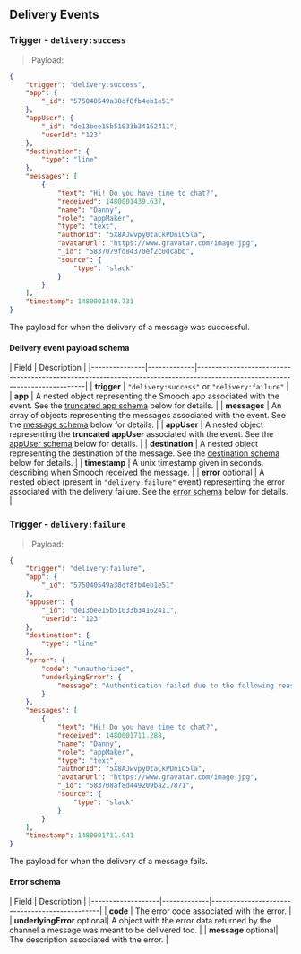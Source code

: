 ## Delivery Events

### Trigger - `delivery:success`

> Payload:

```json
{
    "trigger": "delivery:success",
    "app": {
        "_id": "575040549a38df8fb4eb1e51"
    },
    "appUser": {
        "_id": "de13bee15b51033b34162411",
        "userId": "123"
    },
    "destination": {
        "type": "line"
    },
    "messages": [
        {
            "text": "Hi! Do you have time to chat?",
            "received": 1480001439.637,
            "name": "Danny",
            "role": "appMaker",
            "type": "text",
            "authorId": "5X8AJwvpy0taCkPDniC5la",
            "avatarUrl": "https://www.gravatar.com/image.jpg",
            "_id": "5837079fd84370ef2c0dcabb",
            "source": {
                "type": "slack"
            }
        }
    ],
    "timestamp": 1480001440.731
}
```

The payload for when the delivery of a message was successful.

#### Delivery event payload schema

| Field         | Description                                                                                                                 |
|---------------|-------------|-----------------------------------------------------------------------------------------------------------------------------|
| **trigger** | `"delivery:success"` or `"delivery:failure"`                                                                                                        |
| **app** | A nested object representing the Smooch app associated with the event. See the [truncated app schema](#truncated-app-schema) below for details.         |
| **messages** | An array of objects representing the messages associated with the event. See the [message schema](#message-schema) below for details.   |
| **appUser** | A nested object representing the **truncated appUser** associated with the event. See the [appUser schema](#truncated-appuser-schema) below for details.        |
| **destination** | A nested object representing the destination of the message. See the [destination schema](#sourcedestination-schema) below for details.                |
| **timestamp** | A unix timestamp given in seconds, describing when Smooch received the message.                                             |
| **error**  <span class="opt">optional</span> | A nested object (present in `"delivery:failure"` event) representing the error associated with the delivery failure. See the [error schema](#error-schema) below for details. |

### Trigger - `delivery:failure`

> Payload:

```json
{
    "trigger": "delivery:failure",
    "app": {
        "_id": "575040549a38df8fb4eb1e51"
    },
    "appUser": {
        "_id": "de13bee15b51033b34162411",
        "userId": "123"
    },
    "destination": {
        "type": "line"
    },
    "error": {
        "code": "unauthorized",
        "underlyingError": {
            "message": "Authentication failed due to the following reason: invalid token. Confirm that the access token in the authorization header is valid."
        }
    },
    "messages": [
        {
            "text": "Hi! Do you have time to chat?",
            "received": 1480001711.288,
            "name": "Danny",
            "role": "appMaker",
            "type": "text",
            "authorId": "5X8AJwvpy0taCkPDniC5la",
            "avatarUrl": "https://www.gravatar.com/image.jpg",
            "_id": "583708af8d449209ba217871",
            "source": {
                "type": "slack"
            }
        }
    ],
    "timestamp": 1480001711.941
}
```

The payload for when the delivery of a message fails.

#### Error schema

| Field             | Description                                   |
|-------------------|-------------|-----------------------------------------------|
| **code**  | The error code associated with the error.     |
| **underlyingError** <span class="opt">optional</span>| A object with the error data returned by the channel a message was meant to be delivered too. |
| **message** <span class="opt">optional</span>| The description associated with the error. |
